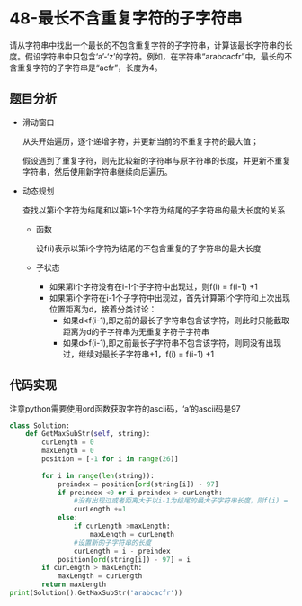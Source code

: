 # 48-最长不含重复字符的子字符串

请从字符串中找出一个最长的不包含重复字符的子字符串，计算该最长字符串的长度。假设字符串中只包含‘a’-‘z’的字符。例如，在字符串“arabcacfr”中，最长的不含重复字符的子字符串是“acfr”，长度为4。

## 题目分析

- 滑动窗口

  从头开始遍历，逐个递增字符，并更新当前的不重复字符的最大值；

  假设遇到了重复字符，则先比较新的字符串与原字符串的长度，并更新不重复字符串，然后使用新字符串继续向后遍历。

- 动态规划

  查找以第i个字符为结尾和以第i-1个字符为结尾的子字符串的最大长度的关系

  - 函数

    设f(i)表示以第i个字符为结尾的不包含重复的子字符串的最大长度

  - 子状态

    - 如果第i个字符没有在i-1个子字符中出现过，则f(i) = f(i-1) +1
    - 如果第i个字符在i-1个子字符中出现过，首先计算第i个字符和上次出现位置距离为d，接着分类讨论：
      - 如果d<f(i-1),即之前的最长子字符串包含该字符，则此时只能截取距离为d的子字符串为无重复字符子字符串
      - 如果d>f(i-1),即之前最长子字符串不包含该字符，则同没有出现过，继续对最长子字符串+1，f(i) = f(i-1) +1

## 代码实现

注意python需要使用ord函数获取字符的ascii码，‘a’的ascii码是97

```python
class Solution:
    def GetMaxSubStr(self, string):
        curLength = 0
        maxLength = 0
        position = [-1 for i in range(26)]
        
        for i in range(len(string)):
            preindex = position[ord(string[i]) - 97]
            if preindex <0 or i-preindex > curLength:
                #没有出现过或者距离大于以i-1为结尾的最大子字符串长度，则f(i) = f(i-1) +1
                curLength +=1
            else:
                if curLength >maxLength:
                    maxLength = curLength
                #设置新的子字符串的长度
                curLength = i - preindex
            position[ord(string[i]) - 97] = i
        if curLength > maxLength:
            maxLength = curLength
        return maxLength
print(Solution().GetMaxSubStr('arabcacfr'))
```



